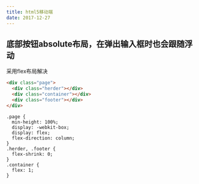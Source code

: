 ```yaml
---
title: html5移动端
date: 2017-12-27
---
```


## 底部按钮absolute布局，在弹出输入框时也会跟随浮动

采用flex布局解决

```html
<div class="page">
  <div class="herder"></div>
  <div class="container"></div>
  <div class="footer"></div>
</div>
```

```style
.page {
  min-height: 100%;
  display: -webkit-box;
  display: flex;
  flex-direction: column;
}
.herder, .footer {
  flex-shrink: 0;
}
.container {
  flex: 1;
}
```
